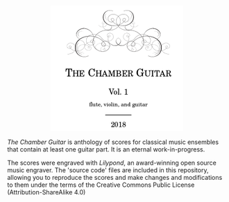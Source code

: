 <p align="center">
  <img alt="Chamber Guitarists Logo" src="common/chamberguitar.png">
</p>
<p>
<i>The Chamber Guitar</i> is anthology of scores for classical music ensembles
that contain at least one guitar part. It is an eternal work-in-progress.  
</p>
<p>
The scores were engraved  with <i>Lilypond</i>, an award-winning open source music engraver.
The 'source code' files are included  in this repository, allowing
you to reproduce the scores and make changes and modifications to them under the terms of the Creative
Commons Public License (Attribution-ShareAlike 4.0)
</p>






























